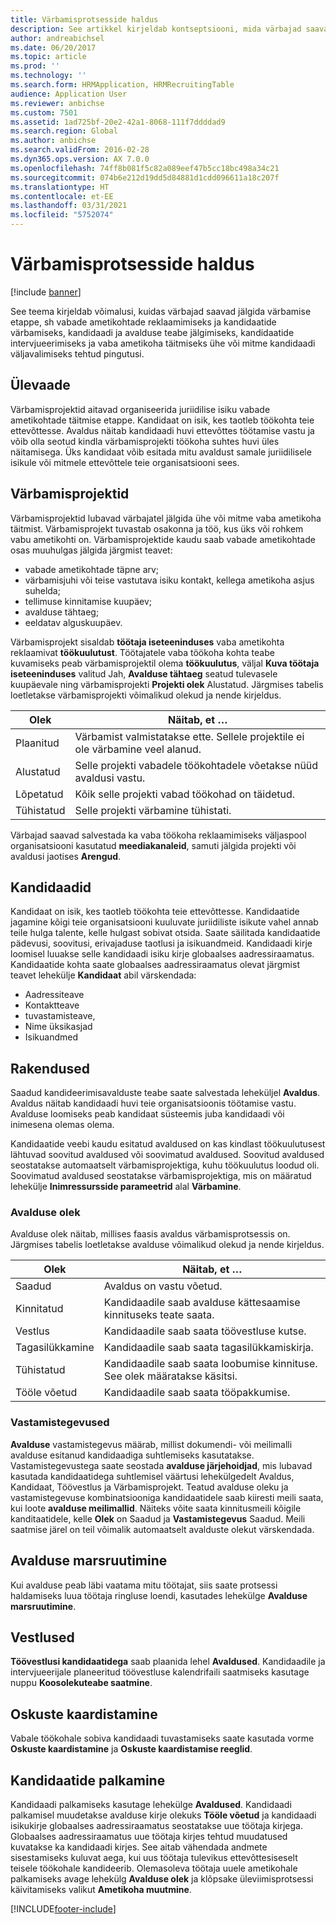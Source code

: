 ```yaml
---
title: Värbamisprotsesside haldus
description: See artikkel kirjeldab kontseptsiooni, mida värbajad saavad kasutada värbamisprotsessi sammude jälgimiseks.
author: andreabichsel
ms.date: 06/20/2017
ms.topic: article
ms.prod: ''
ms.technology: ''
ms.search.form: HRMApplication, HRMRecruitingTable
audience: Application User
ms.reviewer: anbichse
ms.custom: 7501
ms.assetid: 1ad725bf-20e2-42a1-8068-111f7ddddad9
ms.search.region: Global
ms.author: anbichse
ms.search.validFrom: 2016-02-28
ms.dyn365.ops.version: AX 7.0.0
ms.openlocfilehash: 74ff8b081f5c82a089eef47b5cc18bc498a34c21
ms.sourcegitcommit: 074b6e212d19dd5d84881d1cdd096611a18c207f
ms.translationtype: HT
ms.contentlocale: et-EE
ms.lasthandoff: 03/31/2021
ms.locfileid: "5752074"
---
```

# <a name="manage-recruiting-processes"></a>Värbamisprotsesside haldus

[!include [banner](../includes/banner.md)]

See teema kirjeldab võimalusi, kuidas värbajad saavad jälgida värbamise etappe, sh vabade ametikohtade reklaamimiseks ja kandidaatide värbamiseks, kandidaadi ja avalduse teabe jälgimiseks, kandidaatide intervjueerimiseks ja vaba ametikoha täitmiseks ühe või mitme kandidaadi väljavalimiseks tehtud pingutusi.

## <a name="overview"></a>Ülevaade

Värbamisprojektid aitavad organiseerida juriidilise isiku vabade ametikohtade täitmise etappe. Kandidaat on isik, kes taotleb töökohta teie ettevõttesse. Avaldus näitab kandidaadi huvi ettevõttes töötamise vastu ja võib olla seotud kindla värbamisprojekti töökoha suhtes huvi üles näitamisega. Üks kandidaat võib esitada mitu avaldust samale juriidilisele isikule või mitmele ettevõttele teie organisatsiooni sees.

## <a name="recruitment-projects"></a>Värbamisprojektid

Värbamisprojektid lubavad värbajatel jälgida ühe või mitme vaba ametikoha täitmist. Värbamisprojekt tuvastab osakonna ja töö, kus üks või rohkem vabu ametikohti on. Värbamisprojektide kaudu saab vabade ametikohtade osas muuhulgas jälgida järgmist teavet:

- vabade ametikohtade täpne arv;
- värbamisjuhi või teise vastutava isiku kontakt, kellega ametikoha asjus suhelda;
- tellimuse kinnitamise kuupäev;
- avalduse tähtaeg;
- eeldatav alguskuupäev.

Värbamisprojekt sisaldab **töötaja iseteeninduses** vaba ametikohta reklaamivat **töökuulutust**. Töötajatele vaba töökoha kohta teabe kuvamiseks peab värbamisprojektil olema **töökuulutus**, väljal **Kuva töötaja iseteeninduses** valitud Jah, **Avalduse tähtaeg** seatud tulevasele kuupäevale ning värbamisprojekti **Projekti olek** Alustatud. Järgmises tabelis loetletakse värbamisprojekti võimalikud olekud ja nende kirjeldus.

| Olek    | Näitab, et …                                                                         |
|-----------|-----------------------------------------------------------------------------------------|
| Plaanitud | Värbamist valmistatakse ette. Sellele projektile ei ole värbamine veel alanud. |
| Alustatud   | Selle projekti vabadele töökohtadele võetakse nüüd avaldusi vastu.                   |
| Lõpetatud  | Kõik selle projekti vabad töökohad on täidetud.                                         |
| Tühistatud  | Selle projekti värbamine tühistati.                                          |

Värbajad saavad salvestada ka vaba töökoha reklaamimiseks väljaspool organisatsiooni kasutatud **meediakanaleid**, samuti jälgida projekti või avaldusi jaotises **Arengud**.

## <a name="applicants"></a>Kandidaadid

Kandidaat on isik, kes taotleb töökohta teie ettevõttesse. Kandidaatide jagamine kõigi teie organisatsiooni kuuluvate juriidiliste isikute vahel annab teile hulga talente, kelle hulgast sobivat otsida. Saate säilitada kandidaatide pädevusi, soovitusi, erivajaduse taotlusi ja isikuandmeid. Kandidaadi kirje loomisel luuakse selle kandidaadi isiku kirje globaalses aadressiraamatus. Kandidaatide kohta saate globaalses aadressiraamatus olevat järgmist teavet lehekülje **Kandidaat** abil värskendada:

- Aadressiteave
- Kontaktteave
- tuvastamisteave,
- Nime üksikasjad
- Isikuandmed

## <a name="applications"></a>Rakendused

Saadud kandideerimisavalduste teabe saate salvestada leheküljel **Avaldus**. Avaldus näitab kandidaadi huvi teie organisatsioonis töötamise vastu. Avalduse loomiseks peab kandidaat süsteemis juba kandidaadi või inimesena olemas olema.

Kandidaatide veebi kaudu esitatud avaldused on kas kindlast töökuulutusest lähtuvad soovitud avaldused või soovimatud avaldused. Soovitud avaldused seostatakse automaatselt värbamisprojektiga, kuhu töökuulutus loodud oli. Soovimatud avaldused seostatakse värbamisprojektiga, mis on määratud lehekülje **Inimressursside parameetrid** alal **Värbamine**.

### <a name="application-status"></a>Avalduse olek

Avalduse olek näitab, millises faasis avaldus värbamisprotsessis on. Järgmises tabelis loetletakse avalduse võimalikud olekud ja nende kirjeldus.

| Olek    | Näitab, et …                                                                           |
|-----------|-------------------------------------------------------------------------------------------|
| Saadud  | Avaldus on vastu võetud.                                                             |
| Kinnitatud | Kandidaadile saab avalduse kättesaamise kinnituseks teate saata.            |
| Vestlus | Kandidaadile saab saata töövestluse kutse.                                     |
| Tagasilükkamine | Kandidaadile saab saata tagasilükkamiskirja.                                          |
| Tühistatud  | Kandidaadile saab saata loobumise kinnituse. See olek määratakse käsitsi. |
| Tööle võetud  | Kandidaadile saab saata tööpakkumise.                                         |

### <a name="correspondence-actions"></a>Vastamistegevused

**Avalduse** vastamistegevus määrab, millist dokumendi- või meilimalli avalduse esitanud kandidaadiga suhtlemiseks kasutatakse. Vastamistegevustega saate seostada **avalduse järjehoidjad**, mis lubavad kasutada kandidaatidega suhtlemisel väärtusi lehekülgedelt Avaldus, Kandidaat, Töövestlus ja Värbamisprojekt. Teatud avalduse oleku ja vastamistegevuse kombinatsiooniga kandidaatidele saab kiiresti meili saata, kui loote **avalduse meilimallid**. Näiteks võite saata kinnitusmeili kõigile kanditaatidele, kelle **Olek** on Saadud ja **Vastamistegevus** Saadud. Meili saatmise järel on teil võimalik automaatselt avalduste olekut värskendada.

## <a name="application-routing"></a>Avalduse marsruutimine

Kui avalduse peab läbi vaatama mitu töötajat, siis saate protsessi haldamiseks luua töötaja ringluse loendi, kasutades lehekülge **Avalduse marsruutimine**.

## <a name="interviews"></a>Vestlused

**Töövestlusi kandidaatidega** saab plaanida lehel **Avaldused**. Kandidaadile ja intervjueerijale planeeritud töövestluse kalendrifaili saatmiseks kasutage nuppu **Koosolekuteabe saatmine**.

## <a name="skill-mapping"></a>Oskuste kaardistamine

Vabale töökohale sobiva kandidaadi tuvastamiseks saate kasutada vorme **Oskuste kaardistamine** ja **Oskuste kaardistamise reeglid**.

## <a name="hiring-applicants"></a>Kandidaatide palkamine

Kandidaadi palkamiseks kasutage lehekülge **Avaldused**. Kandidaadi palkamisel muudetakse avalduse kirje olekuks **Tööle võetud** ja kandidaadi isikukirje globaalses aadressiraamatus seostatakse uue töötaja kirjega. Globaalses aadressiraamatus uue töötaja kirjes tehtud muudatused kuvatakse ka kandidaadi kirjes. See aitab vähendada andmete sisestamiseks kuluvat aega, kui uus töötaja tulevikus ettevõttesiseselt teisele töökohale kandideerib. Olemasoleva töötaja uuele ametikohale palkamiseks avage lehekülg **Avalduse olek** ja klõpsake üleviimisprotsessi käivitamiseks valikut **Ametikoha muutmine**.


[!INCLUDE[footer-include](../../../includes/footer-banner.md)]